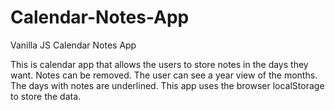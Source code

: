 # Calendar-Notes-App
Vanilla JS Calendar Notes App

This is calendar app that allows the users to store notes in the days they want. Notes can be removed. The user can see a year view of the months. The days with notes are underlined. This app uses the browser localStorage to store the data.
